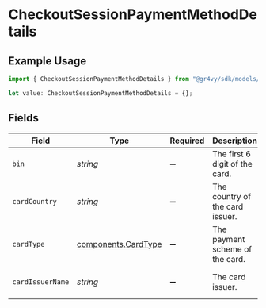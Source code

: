 # CheckoutSessionPaymentMethodDetails

## Example Usage

```typescript
import { CheckoutSessionPaymentMethodDetails } from "@gr4vy/sdk/models/components";

let value: CheckoutSessionPaymentMethodDetails = {};
```

## Fields

| Field                                                      | Type                                                       | Required                                                   | Description                                                | Example                                                    |
| ---------------------------------------------------------- | ---------------------------------------------------------- | ---------------------------------------------------------- | ---------------------------------------------------------- | ---------------------------------------------------------- |
| `bin`                                                      | *string*                                                   | :heavy_minus_sign:                                         | The first 6 digit of the card.                             | 411111                                                     |
| `cardCountry`                                              | *string*                                                   | :heavy_minus_sign:                                         | The country of the card issuer.                            | US                                                         |
| `cardType`                                                 | [components.CardType](../../models/components/cardtype.md) | :heavy_minus_sign:                                         | The payment scheme of the card.                            |                                                            |
| `cardIssuerName`                                           | *string*                                                   | :heavy_minus_sign:                                         | The card issuer.                                           | Bank of America NA                                         |